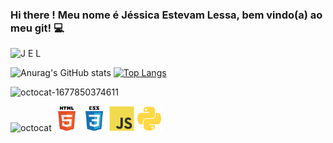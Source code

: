 ### Hi there ! Meu nome é Jéssica Estevam Lessa, bem vindo(a) ao meu git! :computer:

<!--
**Jessicalessa/Jessicalessa** is a ✨ _special_ ✨ repository because its `README.md` (this file) appears on your GitHub profile.
-->
![J E L](https://user-images.githubusercontent.com/93428392/224326504-8f72cff3-fd93-4a1c-92fc-2c330ac7260f.png)


![Anurag's GitHub stats](https://github-readme-stats.vercel.app/api?username=Jessicalessa&show_icons=true&theme=transparent)
[![Top Langs](https://github-readme-stats.vercel.app/api/top-langs/?username=Jessicalessa&layout=compact)](https://github.com/Jessicalessa/github-readme-stats)

![octocat-1677850374611](https://user-images.githubusercontent.com/93428392/224031652-282e110f-6191-4f2e-80cc-178a116f187d.png)



<p alinhar=esquerda>
<img src="https://user-images.githubusercontent.com/93428392/224031652-282e110f-6191-4f2e-80cc-178a116f187d.png" alt="octocat" width="40" height="40"/>
<img src="https://raw.githubusercontent.com/devicons/devicon/master/icons/html5/html5-original-wordmark.svg" alt="html5" width="40" height="40"/> 
<img src="https://raw.githubusercontent.com/devicons/devicon/master/icons/css3/css3-original-wordmark.svg" alt="css3" width="40" height="40"/> 
<img src="https://raw.githubusercontent.com/devicons/devicon/master/icons/javascript/javascript-original.svg" alt="javascript" width="40" height="40"/> 
<img src="https://raw.githubusercontent.com/devicons/devicon/master/icons/python/python-plain.svg" alt="Python" width="40" height="40" />
</p>
